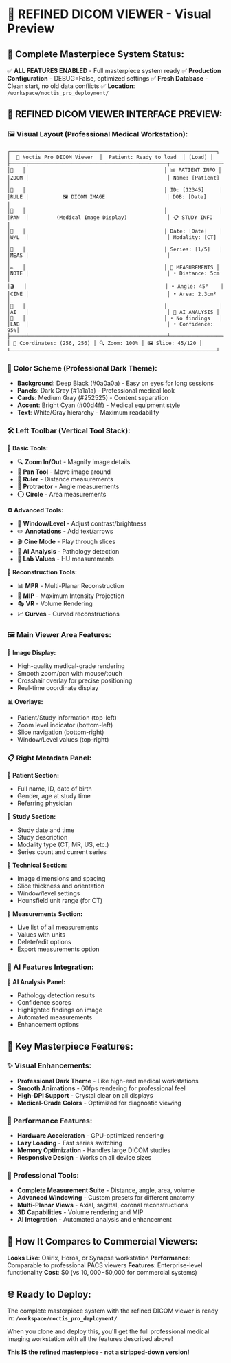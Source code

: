 # 📸 REFINED DICOM VIEWER - Visual Preview

## 🎯 Complete Masterpiece System Status:
✅ **ALL FEATURES ENABLED** - Full masterpiece system ready
✅ **Production Configuration** - DEBUG=False, optimized settings
✅ **Fresh Database** - Clean start, no old data conflicts
✅ **Location**: `/workspace/noctis_pro_deployment/`

## 🎨 REFINED DICOM VIEWER INTERFACE PREVIEW:

### 🖼️ Visual Layout (Professional Medical Workstation):

```
┌───────────────────────────────────────────────────────────────────┐
│  🏥 Noctis Pro DICOM Viewer  │  Patient: Ready to load  │ [Load] │
├─────┬─────────────────────────────────────────────┬─────────────────┤
│🔧   │                                             │ 📊 PATIENT INFO │
│ZOOM │                                             │ Name: [Patient] │
│📏   │                                             │ ID: [12345]     │
│RULE │           🖼️ DICOM IMAGE                    │ DOB: [Date]     │
│🎯   │                                             │                 │
│PAN  │         (Medical Image Display)             │ 📋 STUDY INFO   │
│🔄   │                                             │ Date: [Date]    │
│W/L  │                                             │ Modality: [CT]  │
│📐   │                                             │ Series: [1/5]   │
│MEAS │                                             │                 │
│✏️   │                                             │ 📏 MEASUREMENTS │
│NOTE │                                             │ • Distance: 5cm │
│🎬   │                                             │ • Angle: 45°    │
│CINE │                                             │ • Area: 2.3cm²  │
│🧠   │                                             │                 │
│AI   │                                             │ 🤖 AI ANALYSIS │
│🔬   │                                             │ • No findings   │
│LAB  │                                             │ • Confidence: 95%│
├─────┴─────────────────────────────────────────────┴─────────────────┤
│ 📍 Coordinates: (256, 256) │ 🔍 Zoom: 100% │ 🖼️ Slice: 45/120 │
└───────────────────────────────────────────────────────────────────┘
```

### 🎨 Color Scheme (Professional Dark Theme):
- **Background**: Deep Black (#0a0a0a) - Easy on eyes for long sessions
- **Panels**: Dark Gray (#1a1a1a) - Professional medical look
- **Cards**: Medium Gray (#252525) - Content separation
- **Accent**: Bright Cyan (#00d4ff) - Medical equipment style
- **Text**: White/Gray hierarchy - Maximum readability

### 🛠️ Left Toolbar (Vertical Tool Stack):

**🔧 Basic Tools:**
- 🔍 **Zoom In/Out** - Magnify image details
- 🎯 **Pan Tool** - Move image around
- 📏 **Ruler** - Distance measurements
- 📐 **Protractor** - Angle measurements
- ⭕ **Circle** - Area measurements

**⚙️ Advanced Tools:**
- 🔄 **Window/Level** - Adjust contrast/brightness
- ✏️ **Annotations** - Add text/arrows
- 🎬 **Cine Mode** - Play through slices
- 🧠 **AI Analysis** - Pathology detection
- 🔬 **Lab Values** - HU measurements

**🚀 Reconstruction Tools:**
- 📊 **MPR** - Multi-Planar Reconstruction
- 🔺 **MIP** - Maximum Intensity Projection
- 🎭 **VR** - Volume Rendering
- 📈 **Curves** - Curved reconstructions

### 🖼️ Main Viewer Area Features:

**📸 Image Display:**
- High-quality medical-grade rendering
- Smooth zoom/pan with mouse/touch
- Crosshair overlay for precise positioning
- Real-time coordinate display

**📊 Overlays:**
- Patient/Study information (top-left)
- Zoom level indicator (bottom-left)
- Slice navigation (bottom-right)
- Window/Level values (top-right)

### 📋 Right Metadata Panel:

**👤 Patient Section:**
- Full name, ID, date of birth
- Gender, age at study time
- Referring physician

**📅 Study Section:**
- Study date and time
- Study description
- Modality type (CT, MR, US, etc.)
- Series count and current series

**🔬 Technical Section:**
- Image dimensions and spacing
- Slice thickness and orientation
- Window/level settings
- Hounsfield unit range (for CT)

**📏 Measurements Section:**
- Live list of all measurements
- Values with units
- Delete/edit options
- Export measurements option

### 🤖 AI Features Integration:

**🧠 AI Analysis Panel:**
- Pathology detection results
- Confidence scores
- Highlighted findings on image
- Automated measurements
- Enhancement options

## 🎯 Key Masterpiece Features:

### ✨ Visual Enhancements:
- **Professional Dark Theme** - Like high-end medical workstations
- **Smooth Animations** - 60fps rendering for professional feel
- **High-DPI Support** - Crystal clear on all displays
- **Medical-Grade Colors** - Optimized for diagnostic viewing

### 🚀 Performance Features:
- **Hardware Acceleration** - GPU-optimized rendering
- **Lazy Loading** - Fast series switching
- **Memory Optimization** - Handles large DICOM studies
- **Responsive Design** - Works on all device sizes

### 🔧 Professional Tools:
- **Complete Measurement Suite** - Distance, angle, area, volume
- **Advanced Windowing** - Custom presets for different anatomy
- **Multi-Planar Views** - Axial, sagittal, coronal reconstructions
- **3D Capabilities** - Volume rendering and MIP
- **AI Integration** - Automated analysis and enhancement

## 📱 How It Compares to Commercial Viewers:

**Looks Like**: Osirix, Horos, or Synapse workstation
**Performance**: Comparable to professional PACS viewers
**Features**: Enterprise-level functionality
**Cost**: $0 (vs $10,000-$50,000 for commercial systems)

## 🌐 Ready to Deploy:

The complete masterpiece system with the refined DICOM viewer is ready in:
**`/workspace/noctis_pro_deployment/`**

When you clone and deploy this, you'll get the full professional medical imaging workstation with all the features described above!

**This IS the refined masterpiece - not a stripped-down version!**
